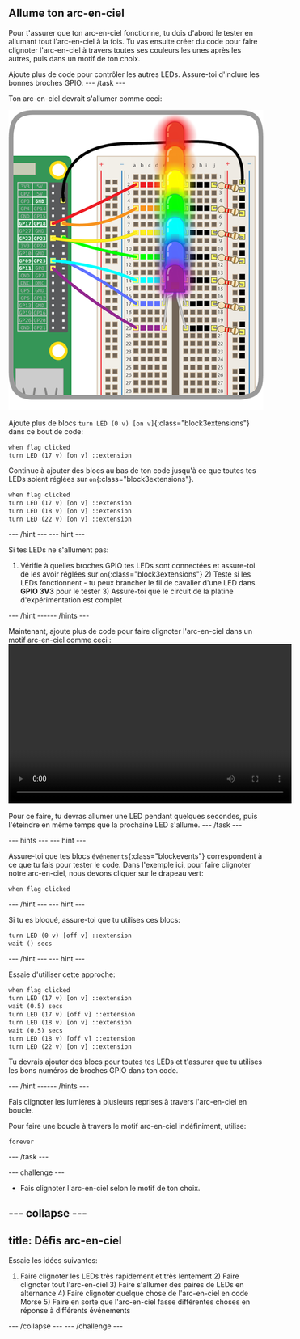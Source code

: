 ## Allume ton arc-en-ciel

Pour t'assurer que ton arc-en-ciel fonctionne, tu dois d'abord le tester en allumant tout l'arc-en-ciel à la fois. Tu vas ensuite créer du code pour faire clignoter l'arc-en-ciel à travers toutes ses couleurs les unes après les autres, puis dans un motif de ton choix.

Ajoute plus de code pour contrôler les autres LEDs. Assure-toi d'inclure les bonnes broches GPIO. --- /task ---

Ton arc-en-ciel devrait s'allumer comme ceci:

![Lumières Arc-en-Ciel](images/rainbowlit.png)

Ajoute plus de blocs `turn LED (0 v) [on v]`{:class="block3extensions"} dans ce bout de code:

```blocks3
when flag clicked
turn LED (17 v) [on v] ::extension
```

Continue à ajouter des blocs au bas de ton code jusqu'à ce que toutes tes LEDs soient réglées sur `on`{:class="block3extensions"}.

```blocks3
when flag clicked
turn LED (17 v) [on v] ::extension
turn LED (18 v) [on v] ::extension
turn LED (22 v) [on v] ::extension
```

--- /hint --- --- hint ---

Si tes LEDs ne s'allument pas:

1) Vérifie à quelles broches GPIO tes LEDs sont connectées et assure-toi de les avoir réglées sur `on`{:class="block3extensions"} 2) Teste si les LEDs fonctionnent - tu peux brancher le fil de cavalier d'une LED dans **GPIO 3V3** pour le tester 3) Assure-toi que le circuit de la platine d'expérimentation est complet

--- /hint ------ /hints ---

Maintenant, ajoute plus de code pour faire clignoter l'arc-en-ciel dans un motif arc-en-ciel comme ceci :<video width="560" height="315" controls> <source src="resources/Scratch-GPIO-Pathways-5.mp4" type="video/mp4"> Ton navigateur ne supporte pas le tag vidéo, essaie FireFox ou Chrome. </video> 

Pour ce faire, tu devras allumer une LED pendant quelques secondes, puis l'éteindre en même temps que la prochaine LED s'allume. --- /task ---

--- hints ---
 --- hint ---

Assure-toi que tes blocs `événements`{:class="blockevents"} correspondent à ce que tu fais pour tester le code. Dans l'exemple ici, pour faire clignoter notre arc-en-ciel, nous devons cliquer sur le drapeau vert:

```blocks3
when flag clicked
```

--- /hint --- --- hint ---

Si tu es bloqué, assure-toi que tu utilises ces blocs:

```blocks3
turn LED (0 v) [off v] ::extension
wait () secs
```

--- /hint --- --- hint ---

Essaie d'utiliser cette approche:

```blocks3
when flag clicked
turn LED (17 v) [on v] ::extension
wait (0.5) secs
turn LED (17 v) [off v] ::extension
turn LED (18 v) [on v] ::extension
wait (0.5) secs
turn LED (18 v) [off v] ::extension
turn LED (22 v) [on v] ::extension
```

Tu devrais ajouter des blocs pour toutes tes LEDs et t'assurer que tu utilises les bons numéros de broches GPIO dans ton code.

--- /hint ------ /hints ---

Fais clignoter les lumières à plusieurs reprises à travers l'arc-en-ciel en boucle.

Pour faire une boucle à travers le motif arc-en-ciel indéfiniment, utilise:

```blocks3
forever
```

--- /task ---

--- challenge ---

+ Fais clignoter l'arc-en-ciel selon le motif de ton choix.

--- collapse ---
---
title: Défis arc-en-ciel
---

Essaie les idées suivantes:

1) Faire clignoter les LEDs très rapidement et très lentement 2) Faire clignoter tout l'arc-en-ciel 3) Faire s'allumer des paires de LEDs en alternance 4) Faire clignoter quelque chose de l'arc-en-ciel en code Morse 5) Faire en sorte que l'arc-en-ciel fasse différentes choses en réponse à différents événements

--- /collapse --- --- /challenge ---